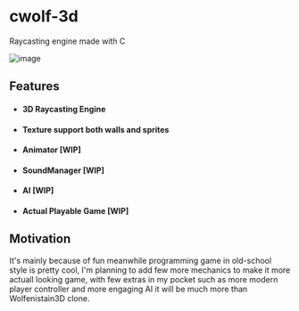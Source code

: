 # cwolf-3d
Raycasting engine made with C

![image](https://user-images.githubusercontent.com/34552014/188349582-4e68d44f-ea16-41a8-ad0c-110c511b7c28.png)

## Features
- #### 3D Raycasting Engine
- #### Texture support both walls and sprites
- #### Animator [WIP]
- #### SoundManager [WIP]
- #### AI [WIP]
- #### Actual Playable Game [WIP]

## Motivation 
It's mainly because of fun meanwhile programming game in old-school style is pretty cool, I'm planning to add few more mechanics to make it more actuall looking game, with few extras in my pocket such as more modern player controller and more engaging AI it will be much more than Wolfenistain3D clone.
